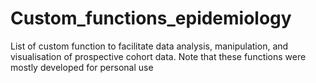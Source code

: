 # Custom_functions_epidemiology
List of custom function to facilitate data analysis, manipulation, and visualisation of prospective cohort data. Note that these functions were mostly developed for personal use 
